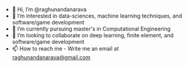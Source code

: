 - 👋 Hi, I’m @raghunandanarava
- 👀 I’m interested in data-sciences, machine learning techniques, and software/game development
- 🌱 I’m currently pursuing master's in Computational Engineering
- 💞️ I’m looking to collaborate on deep learning, finite element, and software/game development
- 📫 How to reach me - Write me an email at raghunandanarava@gmail.com

<!---
raghunandanarava/raghunandanarava is a ✨ special ✨ repository because its `README.md` (this file) appears on your GitHub profile.
You can click the Preview link to take a look at your changes.
--->
